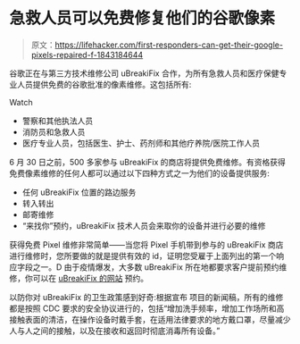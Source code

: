 # 急救人员可以免费修复他们的谷歌像素

> 原文：<https://lifehacker.com/first-responders-can-get-their-google-pixels-repaired-f-1843184644>

谷歌正在与第三方技术维修公司 uBreakiFix 合作，为所有急救人员和医疗保健专业人员提供免费的谷歌批准的像素维修。这包括所有:

Watch

*   警察和其他执法人员
*   消防员和急救人员
*   医疗专业人员，包括医生、护士、药剂师和其他疗养院/医院工作人员

6 月 30 日之前，500 多家参与 uBreakiFix 的商店将提供免费维修。有资格获得免费像素维修的任何人都可以通过以下四种方式之一为他们的设备提供服务:

*   任何 uBreakiFix 位置的路边服务
*   转入转出
*   邮寄维修
*   “来找你”预约，uBreakiFix 技术人员会来取你的设备并进行必要的维修

获得免费 Pixel 维修非常简单——当您将 Pixel 手机带到参与的 uBreakiFix 商店进行维修时，您所要做的就是提供有效的 id，证明您受雇于上面列出的第一个响应字段之一。D 由于疫情爆发，大多数 uBreakiFix 所在地都要求客户提前预约维修，你可以在 [uBreakiFix 的网站](https://www.ubreakifix.com/) 预约。

以防你对 uBreakiFix 的卫生政策感到好奇:根据宣布 项目的新闻稿，所有的维修都是按照 CDC 要求的安全协议进行的，包括“增加洗手频率，增加工作场所和高接触表面的清洁，在操作设备时戴手套，在适用法律要求的地方戴口罩，尽量减少人与人之间的接触，以及在接收和返回时彻底消毒所有设备。”